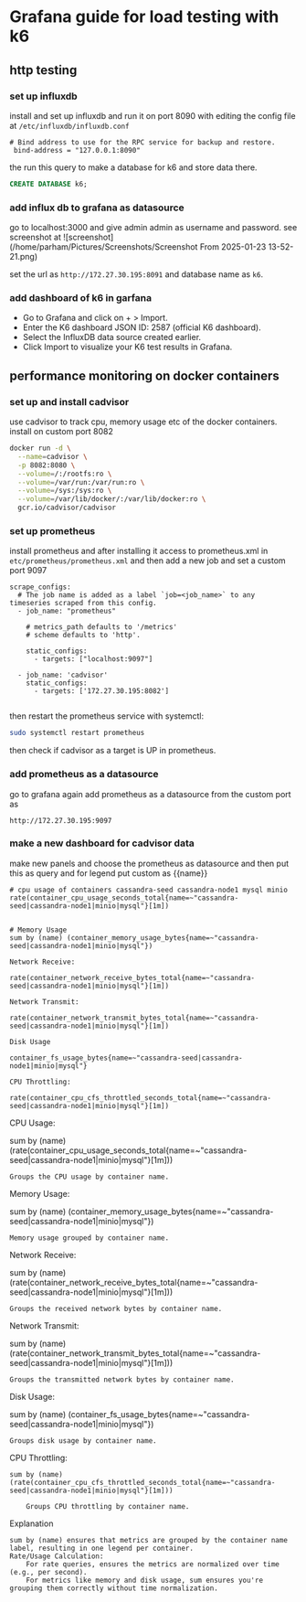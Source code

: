 # Grafana guide for load testing with k6
## http testing 
### set up influxdb 
install and set up influxdb and run it on port 8090 with editing the config file at `/etc/influxdb/influxdb.conf`

```
# Bind address to use for the RPC service for backup and restore.
 bind-address = "127.0.0.1:8090"
```

the run this query to make a database for k6 and store data there. 

```sql
CREATE DATABASE k6;
```
### add influx db to grafana as datasource 
go to localhost:3000 and give admin admin as username and password. 
see screenshot at ![screenshot](/home/parham/Pictures/Screenshots/Screenshot From 2025-01-23 13-52-21.png)

set the url as `http://172.27.30.195:8091`
and database name as `k6`. 

### add dashboard of k6 in garfana 
- Go to Grafana and click on + > Import.
- Enter the K6 dashboard JSON ID: 2587 (official K6 dashboard).
- Select the InfluxDB data source created earlier.
- Click Import to visualize your K6 test results in Grafana.

## performance monitoring on docker containers
### set up and install cadvisor
use cadvisor to track cpu, memory usage etc of the docker containers. install on custom port 8082

```bash
docker run -d \
  --name=cadvisor \
  -p 8082:8080 \
  --volume=/:/rootfs:ro \
  --volume=/var/run:/var/run:ro \
  --volume=/sys:/sys:ro \
  --volume=/var/lib/docker/:/var/lib/docker:ro \
  gcr.io/cadvisor/cadvisor
```

### set up prometheus 
install prometheus and after installing it access to prometheus.xml in `etc/prometheus/prometheus.xml` and then add a new job and set a custom port 9097

```
scrape_configs:
  # The job name is added as a label `job=<job_name>` to any timeseries scraped from this config.
  - job_name: "prometheus"

    # metrics_path defaults to '/metrics'
    # scheme defaults to 'http'.

    static_configs:
      - targets: ["localhost:9097"]

  - job_name: 'cadvisor'
    static_configs:
      - targets: ['172.27.30.195:8082']
 
```
then restart the prometheus service with systemctl:
```bash
sudo systemctl restart prometheus
```
then check if cadvisor as a target is UP in prometheus. 

### add prometheus as a datasource 
go to grafana again add prometheus as a datasource from the custom port as 

```
http://172.27.30.195:9097
```
### make a new dashboard for cadvisor data

make new panels and choose the prometheus as datasource and then put this as query and for legend put custom as {{name}}

```promql
# cpu usage of containers cassandra-seed cassandra-node1 mysql minio
rate(container_cpu_usage_seconds_total{name=~"cassandra-seed|cassandra-node1|minio|mysql"}[1m])


# Memory Usage
sum by (name) (container_memory_usage_bytes{name=~"cassandra-seed|cassandra-node1|minio|mysql"})

Network Receive:

rate(container_network_receive_bytes_total{name=~"cassandra-seed|cassandra-node1|minio|mysql"}[1m])

Network Transmit:

rate(container_network_transmit_bytes_total{name=~"cassandra-seed|cassandra-node1|minio|mysql"}[1m])

Disk Usage

container_fs_usage_bytes{name=~"cassandra-seed|cassandra-node1|minio|mysql"}

CPU Throttling:

rate(container_cpu_cfs_throttled_seconds_total{name=~"cassandra-seed|cassandra-node1|minio|mysql"}[1m])

```

  CPU Usage:

sum by (name) (rate(container_cpu_usage_seconds_total{name=~"cassandra-seed|cassandra-node1|minio|mysql"}[1m]))

    Groups the CPU usage by container name.

Memory Usage:

sum by (name) (container_memory_usage_bytes{name=~"cassandra-seed|cassandra-node1|minio|mysql"})

    Memory usage grouped by container name.

Network Receive:

sum by (name) (rate(container_network_receive_bytes_total{name=~"cassandra-seed|cassandra-node1|minio|mysql"}[1m]))

    Groups the received network bytes by container name.

Network Transmit:

sum by (name) (rate(container_network_transmit_bytes_total{name=~"cassandra-seed|cassandra-node1|minio|mysql"}[1m]))

    Groups the transmitted network bytes by container name.

Disk Usage:

sum by (name) (container_fs_usage_bytes{name=~"cassandra-seed|cassandra-node1|minio|mysql"})

    Groups disk usage by container name.

CPU Throttling:

    sum by (name) (rate(container_cpu_cfs_throttled_seconds_total{name=~"cassandra-seed|cassandra-node1|minio|mysql"}[1m]))

        Groups CPU throttling by container name.

Explanation

    sum by (name) ensures that metrics are grouped by the container name label, resulting in one legend per container.
    Rate/Usage Calculation:
        For rate queries, ensures the metrics are normalized over time (e.g., per second).
        For metrics like memory and disk usage, sum ensures you're grouping them correctly without time normalization.
